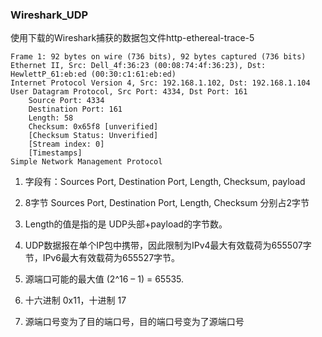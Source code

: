 ### Wireshark_UDP

使用下载的Wireshark捕获的数据包文件http-ethereal-trace-5  

```
Frame 1: 92 bytes on wire (736 bits), 92 bytes captured (736 bits)
Ethernet II, Src: Dell_4f:36:23 (00:08:74:4f:36:23), Dst: HewlettP_61:eb:ed (00:30:c1:61:eb:ed)
Internet Protocol Version 4, Src: 192.168.1.102, Dst: 192.168.1.104
User Datagram Protocol, Src Port: 4334, Dst Port: 161
    Source Port: 4334
    Destination Port: 161
    Length: 58
    Checksum: 0x65f8 [unverified]
    [Checksum Status: Unverified]
    [Stream index: 0]
    [Timestamps]
Simple Network Management Protocol
```

1. 字段有：Sources Port, Destination Port, Length, Checksum, payload

2. 8字节  Sources Port, Destination Port, Length, Checksum 分别占2字节

3. Length的值是指的是 UDP头部+payload的字节数。  

4. UDP数据报在单个IP包中携带，因此限制为IPv4最大有效载荷为655507字节，IPv6最大有效载荷为655527字节。

5. 源端口可能的最大值 (2^16 – 1) = 65535.

6. 十六进制 0x11，十进制 17  

7. 源端口号变为了目的端口号，目的端口号变为了源端口号  
